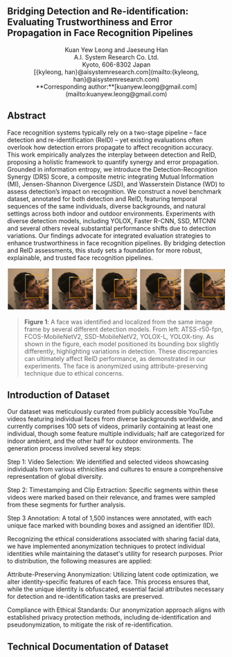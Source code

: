 ## Bridging Detection and Re-identification: Evaluating Trustworthiness and Error Propagation in Face Recognition Pipelines

<div align="center">
Kuan Yew Leong and Jaeseung Han<br>  
A.I. System Research Co. Ltd.<br>  
Kyoto, 606-8302 Japan<br>  
[{kyleong, han}@aisystemresearch.com](mailto:{kyleong, han}@aisystemresearch.com)<br>
**Corresponding author:**[kuanyew.leong@gmail.com](mailto:kuanyew.leong@gmail.com)
</div>

## Abstract
Face recognition systems typically rely on a two-stage pipeline – face detection and re-identification (ReID) – yet existing evaluations often overlook how detection errors propagate to affect recognition accuracy. This work empirically analyzes the interplay between detection and ReID, proposing a holistic framework to quantify synergy and error propagation. Grounded in information entropy, we introduce the Detection-Recognition Synergy (DRS) Score, a composite metric integrating Mutual Information (MI), Jensen-Shannon Divergence (JSD), and Wasserstein Distance (WD) to assess detection’s impact on recognition. We construct a novel benchmark dataset, annotated for both detection and ReID, featuring temporal sequences of the same individuals, diverse backgrounds, and natural settings across both indoor and outdoor environments. Experiments with diverse detection models, including YOLOX, Faster R-CNN, SSD, MTCNN and several others reveal substantial performance shifts due to detection variations. Our findings advocate for integrated evaluation strategies to enhance trustworthiness in face recognition pipelines. By bridging detection and ReID assessments, this study sets a foundation for more robust, explainable, and trusted face recognition pipelines.

![Figure 1](/page_media/figure1.png)
> **Figure 1**: A face was identified and localized from the same image frame by several different detection models. From left: ATSS-r50-fpn, FCOS-MobileNetV2, SSD-MobileNetV2, YOLOX-L, YOLOX-tiny. As shown in the figure, each model positioned its bounding box slightly differently, highlighting variations in detection. These discrepancies can ultimately affect ReID performance, as demonstrated in our experiments. The face is anonymized using attribute-preserving technique due to ethical concerns.

## Introduction of Dataset
Our dataset was meticulously curated from publicly accessible YouTube videos featuring individual faces from diverse backgrounds worldwide, and currently comprises 100 sets of videos, primarily containing at least one individual, though some feature multiple individuals; half are categorized for indoor ambient, and the other half for outdoor environments. The generation process involved several key steps:

Step 1:
Video Selection: We identified and selected videos showcasing individuals from various ethnicities and cultures to ensure a comprehensive representation of global diversity.

Step 2:
Timestamping and Clip Extraction: Specific segments within these videos were marked based on their relevance, and frames were sampled from these segments for further analysis.

Step 3
Annotation: A total of 1,500 instances were annotated, with each unique face marked with bounding boxes and assigned an identifier (ID). 

Recognizing the ethical considerations associated with sharing facial data, we have implemented anonymization techniques to protect individual identities while maintaining the dataset's utility for research purposes. Prior to distribution, the following measures are applied:

Attribute-Preserving Anonymization: Utilizing latent code optimization, we alter identity-specific features of each face. This process ensures that, while the unique identity is obfuscated, essential facial attributes necessary for detection and re-identification tasks are preserved.

Compliance with Ethical Standards: Our anonymization approach aligns with established privacy protection methods, including de-identification and pseudonymization, to mitigate the risk of re-identification.


## Technical Documentation of Dataset

